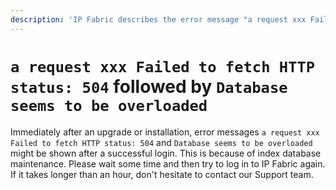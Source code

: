 ```yaml
---
description: 'IP Fabric describes the error message "a request xxx Failed to fetch HTTP status: 504" and "Database seems to be overloaded" that may occur and how to fix it.'
---
```


# `a request xxx Failed to fetch HTTP status: 504` followed by `Database seems to be overloaded`

Immediately after an upgrade or installation, error messages `a request xxx Failed to fetch HTTP status: 504` and `Database seems to be overloaded` might be shown after a successful login. This is because of
index database maintenance. Please wait some time and then try to log in
to IP Fabric again. If it takes longer than an hour, don't hesitate to
contact our Support team.
